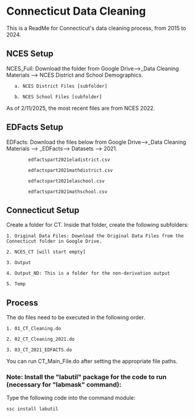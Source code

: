 
# Connecticut Data Cleaning

This is a ReadMe for Connecticut's data cleaning process, from 2015 to 2024.

## NCES Setup

NCES_Full: Download the folder from Google Drive-->_Data Cleaning Materials --> NCES District and School Demographics.
    
       a. NCES District Files [subfolder] 

       b. NCES School Files [subfolder]

As of 2/11/2025, the most recent files are from NCES 2022. 

## EDFacts Setup
EDFacts: Download the files below from Google Drive-->_Data Cleaning Materials --> _EDFacts--> Datasets --> 2021. 

            edfactspart2021eladistrict.csv
            
            edfactspart2021mathdistrict.csv
            
            edfactspart2021elaschool.csv
            
            edfactspart2021mathschool.csv

## Connecticut Setup
Create a folder for CT. Inside that folder, create the following subfolders:

    1. Original Data Files: Download the Original Data Files from the Connecticut folder in Google Drive.
    
    2. NCES_CT [will start empty]
            
    3. Output 
        
    4. Output_ND: This is a folder for the non-derivation output
        
    5. Temp 

## Process
The do files need to be executed in the following order.

    1. 01_CT_Cleaning.do 
    
    2. 02_CT_Cleaning_2021.do 
    
    3. 03_CT_2021_EDFACTS.do
    
You can run CT_Main_File.do after setting the appropriate file paths. 

### Note: Install the "labutil" package for the code to run (necessary for "labmask" command):

Type the following code into the command module:
```
ssc install labutil
```
